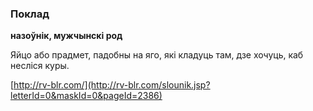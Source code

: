 ### Поклад
**назоўнік, мужчынскі род**

Яйцо або прадмет, падобны на яго, які кладуць там, дзе хочуць, каб несліся куры.

<a rel="author">[http://rv-blr.com/](http://rv-blr.com/slounik.jsp?letterId=0&maskId=0&pageId=2386)</a>

